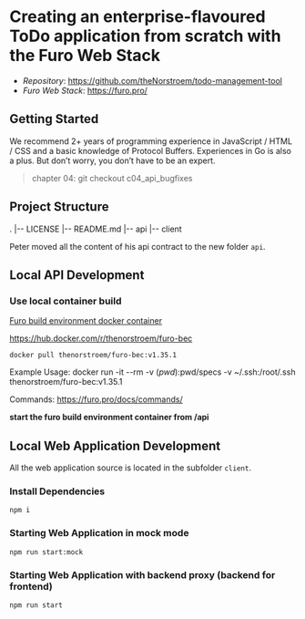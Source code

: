 # Creating an enterprise-flavoured ToDo application from scratch with the Furo Web Stack

- _Repository_: https://github.com/theNorstroem/todo-management-tool
- _Furo Web Stack_: https://furo.pro/

## Getting Started
We recommend 2+ years of programming experience in JavaScript / HTML / CSS and a basic knowledge of Protocol Buffers. Experiences in Go is also a plus. But don’t worry, you don’t have to be an expert.

> chapter 04: git checkout c04_api_bugfixes
 
## Project Structure
.
|-- LICENSE
|-- README.md
|-- api
|-- client

Peter moved all the content of his api contract to the new folder `api`.

## Local API Development

### Use local container build
[Furo build environment docker container](https://github.com/theNorstroem/furoBEC)

https://hub.docker.com/r/thenorstroem/furo-bec

```shell script
docker pull thenorstroem/furo-bec:v1.35.1
```

Example Usage: docker run -it --rm -v $(pwd):$pwd/specs -v ~/.ssh:/root/.ssh thenorstroem/furo-bec:v1.35.1

Commands: https://furo.pro/docs/commands/

**start the furo build environment container from /api**

## Local Web Application Development
All the web application source is located in the subfolder `client`.

### Install Dependencies
```
npm i
```

### Starting Web Application in mock mode
```
npm run start:mock
```

### Starting Web Application with backend proxy (backend for frontend)
```
npm run start
```


